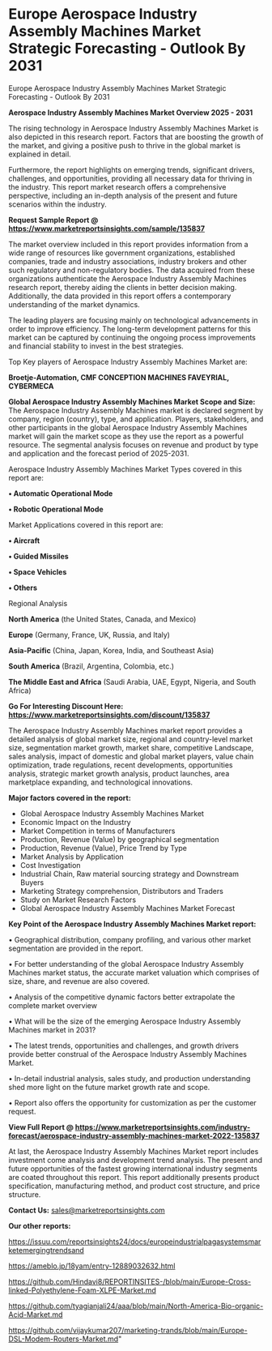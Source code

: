 # Europe Aerospace Industry Assembly Machines Market Strategic Forecasting - Outlook By 2031
Europe Aerospace Industry Assembly Machines Market Strategic Forecasting - Outlook By 2031

<Strong> Aerospace Industry Assembly Machines Market Overview 2025 - 2031</strong>

The rising technology in Aerospace Industry Assembly Machines Market is also depicted in this research report. Factors that are boosting the growth of the market, and giving a positive push to thrive in the global market is explained in detail.

Furthermore, the report highlights on emerging trends, significant drivers, challenges, and opportunities, providing all necessary data for thriving in the industry. This report market research offers a comprehensive perspective, including an in-depth analysis of the present and future scenarios within the industry.

<strong>Request Sample Report @ <a href=https://www.marketreportsinsights.com/sample/135837>https://www.marketreportsinsights.com/sample/135837</a></strong>

The market overview included in this report provides information from a wide range of resources like government organizations, established companies, trade and industry associations, industry brokers and other such regulatory and non-regulatory bodies. The data acquired from these organizations authenticate the Aerospace Industry Assembly Machines research report, thereby aiding the clients in better decision making. Additionally, the data provided in this report offers a contemporary understanding of the market dynamics.

The leading players are focusing mainly on technological advancements in order to improve efficiency. The long-term development patterns for this market can be captured by continuing the ongoing process improvements and financial stability to invest in the best strategies.

Top Key players of Aerospace Industry Assembly Machines Market are:

<strong>Broetje-Automation, CMF CONCEPTION MACHINES FAVEYRIAL, CYBERMECA</strong>

<strong><b>Global Aerospace Industry Assembly Machines Market Scope and Size:</b></strong>
The Aerospace Industry Assembly Machines market is declared segment by company, region (country), type, and application. Players, stakeholders, and other participants in the global Aerospace Industry Assembly Machines market will gain the market scope as they use the report as a powerful resource. The segmental analysis focuses on revenue and product by type and application and the forecast period of 2025-2031.

Aerospace Industry Assembly Machines Market Types covered in this report are:

<strong>• Automatic Operational Mode

• Robotic Operational Mode</strong>

Market Applications covered in this report are:

<strong>• Aircraft

• Guided Missiles

• Space Vehicles

• Others</strong> 

Regional Analysis

<strong>North America</strong> (the United States, Canada, and Mexico)

<strong>Europe</strong> (Germany, France, UK, Russia, and Italy)

<strong>Asia-Pacific</strong> (China, Japan, Korea, India, and Southeast Asia)

<strong>South America</strong> (Brazil, Argentina, Colombia, etc.)

<strong>The Middle East and Africa</strong> (Saudi Arabia, UAE, Egypt, Nigeria, and South Africa)

<strong>Go For Interesting Discount Here: <a href=https://www.marketreportsinsights.com/discount/135837>https://www.marketreportsinsights.com/discount/135837</a></strong>

The Aerospace Industry Assembly Machines market report provides a detailed analysis of global market size, regional and country-level market size, segmentation market growth, market share, competitive Landscape, sales analysis, impact of domestic and global market players, value chain optimization, trade regulations, recent developments, opportunities analysis, strategic market growth analysis, product launches, area marketplace expanding, and technological innovations.

<strong><b>Major factors covered in the report:</b></strong>
<ul>
  <li>Global Aerospace Industry Assembly Machines Market </li>
  <li>Economic Impact on the Industry</li>
  <li>Market Competition in terms of Manufacturers</li>
  <li>Production, Revenue (Value) by geographical segmentation</li>
  <li>Production, Revenue (Value), Price Trend by Type</li>
  <li>Market Analysis by Application</li>
  <li>Cost Investigation</li>
  <li>Industrial Chain, Raw material sourcing strategy and Downstream Buyers</li>
  <li>Marketing Strategy comprehension, Distributors and Traders</li>
  <li>Study on Market Research Factors</li>
  <li>Global Aerospace Industry Assembly Machines Market Forecast</li>
</ul>

<strong><b>Key Point of the Aerospace Industry Assembly Machines Market report:</b></strong>

• Geographical distribution, company profiling, and various other market segmentation are provided in the report.

• For better understanding of the global Aerospace Industry Assembly Machines market status, the accurate market valuation which comprises of size, share, and revenue are also covered.

• Analysis of the competitive dynamic factors better extrapolate the complete market overview

• What will be the size of the emerging Aerospace Industry Assembly Machines market in 2031?

• The latest trends, opportunities and challenges, and growth drivers provide better construal of the Aerospace Industry Assembly Machines Market.

• In-detail industrial analysis, sales study, and production understanding shed more light on the future market growth rate and scope.

• Report also offers the opportunity for customization as per the customer request.

<strong><b>View Full Report @ <a href=https://www.marketreportsinsights.com/industry-forecast/aerospace-industry-assembly-machines-market-2022-135837>https://www.marketreportsinsights.com/industry-forecast/aerospace-industry-assembly-machines-market-2022-135837</a></b></strong>


At last, the Aerospace Industry Assembly Machines Market report includes investment come analysis and development trend analysis. The present and future opportunities of the fastest growing international industry segments are coated throughout this report. This report additionally presents product specification, manufacturing method, and product cost structure, and price structure.

<strong>Contact Us:</strong>
sales@marketreportsinsights.com

<strong>Our other reports:</strong>

<a href=https://issuu.com/reportsinsights24/docs/europeindustrialpagasystemsmarketemergingtrendsand>https://issuu.com/reportsinsights24/docs/europeindustrialpagasystemsmarketemergingtrendsand</a>

<a href=https://ameblo.jp/18yam/entry-12889032632.html>https://ameblo.jp/18yam/entry-12889032632.html</a>

<a href=https://github.com/Hindavi8/REPORTINSITES-/blob/main/Europe-Cross-linked-Polyethylene-Foam-XLPE-Market.md>https://github.com/Hindavi8/REPORTINSITES-/blob/main/Europe-Cross-linked-Polyethylene-Foam-XLPE-Market.md</a>

<a href=https://github.com/tyagianjali24/aaa/blob/main/North-America-Bio-organic-Acid-Market.md>https://github.com/tyagianjali24/aaa/blob/main/North-America-Bio-organic-Acid-Market.md</a>

<a href=https://github.com/vijaykumar207/marketing-trands/blob/main/Europe-DSL-Modem-Routers-Market.md>https://github.com/vijaykumar207/marketing-trands/blob/main/Europe-DSL-Modem-Routers-Market.md</a>"
